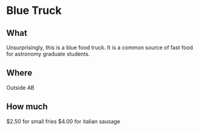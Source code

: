 # Blue Truck

## What

Unsurprisingly, this is a blue food truck. 
It is a common source of fast food for astronomy graduate students.

## Where

Outside AB

## How much

$2.50 for small fries
$4.00 for italian sausage
<!--stackedit_data:
eyJoaXN0b3J5IjpbMTc5MTAxMTQ5NiwtMTMwNDkxMjUyM119
-->